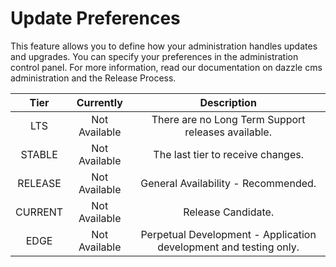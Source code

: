 # Update Preferences
This feature allows you to define how your administration handles updates and upgrades.
You can specify your preferences in the administration control panel.
For more information, read our documentation on dazzle cms administration and the Release Process.

| Tier          | Currently     | Description                                                              |
| :-----------: |:-------------:| :-----------------------------------------------------------------------:|
| 	LTS         | Not Available | There are no Long Term Support releases available.                       |
| 	STABLE      | Not Available | The last tier to receive changes.                                        |
| 	RELEASE     | Not Available | General Availability - Recommended.                                      |
| 	CURRENT     | Not Available | Release Candidate.                                                       |
| 	EDGE        | Not Available | Perpetual Development - Application development and testing only.        |

